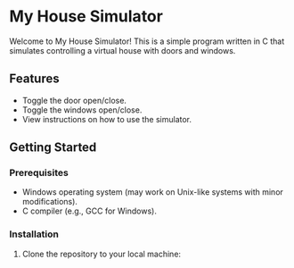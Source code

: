 # My House Simulator

Welcome to My House Simulator! This is a simple program written in C that simulates controlling a virtual house with doors and windows.

## Features

- Toggle the door open/close.
- Toggle the windows open/close.
- View instructions on how to use the simulator.

## Getting Started

### Prerequisites

- Windows operating system (may work on Unix-like systems with minor modifications).
- C compiler (e.g., GCC for Windows).

### Installation

1. Clone the repository to your local machine:

